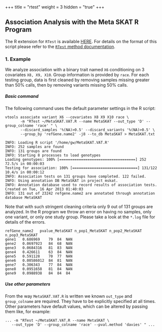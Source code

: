 
+++
title = "rtest"
weight = 3
hidden = "true"
+++


## Association Analysis with the Meta SKAT R Program 


The R extension for `RTest` is available [HERE][1]. For details on the format of this script please refer to the [`RTest` method documentation][2]. 



### 1. Example

We analyze association with a binary trait named `X6` conditioning on 3 covariates `X8, X9, X10`. Group information is provided by `race`. For each testing group, data is first cleaned by removing samples missing greater than 50% calls, then by removing variants missing 50% calls. 



##### Basic command

The following command uses the default parameter settings in the R script: 



    vtools associate variant X6 --covariates X8 X9 X10 race \
           -m "RTest ~/MetaSKAT.VAT.R --name MetaSKAT --out_type 'D' --group_colname 'race' " \
           --discard_samples '%(NA)>0.5' --discard_variants '%(NA)>0.5' \
           --group_by 'refGene.name2' -j8 --to_db MetaSKAT > MetaSKAT.txt
    
    INFO: Loading R script '/home/gw/MetaSKAT.VAT.R'
    INFO: 252 samples are found
    INFO: 131 groups are found
    INFO: Starting 8 processes to load genotypes
    Loading genotypes: 100% [===================================] 252 72.5/s in 00:00:03
    Testing for association: 100% [==============================] 131/122 10.4/s in 00:00:12
    INFO: Association tests on 131 groups have completed. 122 failed.
    INFO: Using annotation DB MetaSKAT in project mskat.
    INFO: Annotation database used to record results of association tests. Created on Tue, 16 Apr 2013 01:40:03
    INFO: 131 out of 23242 refgene.name2 are annotated through annotation database MetaSKAT
    

Note that with such stringent cleaning criteria only 9 out of 131 groups are analyzed. In the R program we throw an error on having no samples, only one variant, or only one study group. Please take a look at the `*.log` file for details of the errors. 



    refGene_name2	pvalue_MetaSKAT	n_pop1_MetaSKAT	n_pop2_MetaSKAT	n_pop3_MetaSKAT
    gene1	0.686969	79	84	NAN
    gene2	0.0697923	84	68	NAN
    gene3	0.0684316	81	83	NAN
    gene4	0.426611	63	84	NAN
    gene5	0.591128	70	77	NAN
    gene6	0.00586012	84	81	NAN
    gene7	0.306343	77	84	NAN
    gene8	0.0951658	81	84	NAN
    gene9	0.0988938	84	84	84
    



##### Use other parameters

From the way `MetaSKAT.VAT.R` is written we known `out_type` and `group_colname` are required. They have to be explicitly specified at all times. Other parameters have default values, which can be altered by passing them like, for example: 



    ... -m "RTest ~/MetaSKAT.VAT.R --name MetaSKAT \
       --out_type 'D' --group_colname 'race' --pval.method 'davies' " ...
    


 [1]: http://vtools.houstonbioinformatics.org/programs/RTest/MetaSKAT.VAT.R
 [2]:   /applications/association/create_your_test/running-r-programs/
